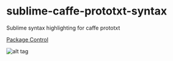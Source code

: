 # sublime-caffe-prototxt-syntax
Sublime syntax highlighting for caffe prototxt

[Package Control](https://packagecontrol.io/packages/Caffe%20Prototxt%20Syntax)

![alt tag](https://raw.githubusercontent.com/zironycho/sublime-caffe-prototxt-syntax/master/res/caffenet-ref-capture.png)
